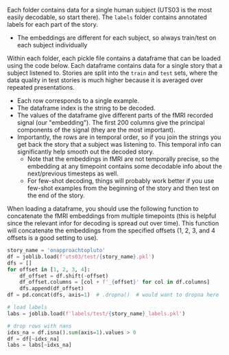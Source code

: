 Each folder contains data for a single human subject (UTS03 is the most easily decodable, so start there). The `labels` folder contains annotated labels for each part of the story.

- The embeddings are different for each subject, so always train/test on each subject individually

Within each folder, each pickle file contains a dataframe that can be loaded using the code below. Each dataframe contains data for a single story that a subject listened to. Stories are split into the `train` and `test` sets, where the data quality in test stories is much higher because it is averaged over repeated presentations.

- Each row corresponds to a single example.
- The dataframe index is the string to be decoded.
- The values of the dataframe give different parts of the fMRI recorded signal (our "embedding"). The first 200 columns give the principal components of the signal (they are the most important).
- Importantly, the rows are in temporal order, so if you join the strings you get back the story that a subject was listening to. This temporal info can significantly help smooth out the decoded story.
  - Note that the embeddings in fMRI are not temporally precise, so the embedding at any timepoint contains some decodable info about the next/previous timesteps as well.
  - For few-shot decoding, things will probably work better if you use few-shot examples from the beginning of the story and then test on the end of the story.

When loading a dataframe, you should use the following function to concatenate the fMRI embeddings from multiple timepoints (this is helpful since the relevant infor for decoding is spread out over time). This function will concatenate the embeddings from the specified offsets (1, 2, 3, and 4 offsets is a good setting to use).

```python
story_name = 'onapproachtopluto'
df = joblib.load(f'uts03/test/{story_name}.pkl')
dfs = []
for offset in [1, 2, 3, 4]:
    df_offset = df.shift(-offset)
    df_offset.columns = [col + f'_{offset}' for col in df.columns]
    dfs.append(df_offset)
df = pd.concat(dfs, axis=1)  # .dropna()  # would want to dropna here

# load labels
labs = joblib.load(f'labels/test/{story_name}_labels.pkl')

# drop rows with nans
idxs_na = df.isna().sum(axis=1).values > 0
df = df[~idxs_na]
labs = labs[~idxs_na]
```